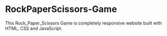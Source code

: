 # RockPaperScissors-Game
This Rock_Paper_Scissors Game is completely responsive website built with HTML, CSS and  JavaScript. 
